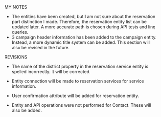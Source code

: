 MY NOTES

- The entities have been created, but I am not sure about the reservation part distinction I made. Therefore, the reservation entity list can be updated later. A more accurate path is chosen during API tests and linq queries.
- 3 campaign header information has been added to the campaign entity. Instead, a more dynamic title system can be added. This section will also be revised in the future.

REVISIONS

- The name of the district property in the reservation service entity is spelled incorrectly. It will be corrected.

- Entity connection will be made to reservation services for service information.

- User confirmation attribute will be added for reservation entity.

- Entity and API operations were not performed for Contact. These will also be added.

